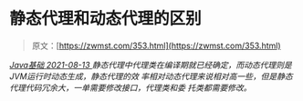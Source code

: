 <!--yml
category: 未分类
date: 0001-01-01 00:00:00
-->

# 静态代理和动态代理的区别

> 原文：[https://zwmst.com/353.html](https://zwmst.com/353.html)

   [ *Java基础* ](https://zwmst.com/java%e5%9f%ba%e7%a1%80)*[ <time datetime="2021-08-13T08:18:34+08:00"> 2021-08-13 </time> ](https://zwmst.com/353.html)  静态代理中代理类在编译期就已经确定，而动态代理则是JVM运行时动态生成，静态代理的效 率相对动态代理来说相对高一些，但是静态代理代码冗余大，一单需要修改接口，代理类和委 托类都需要修改。*